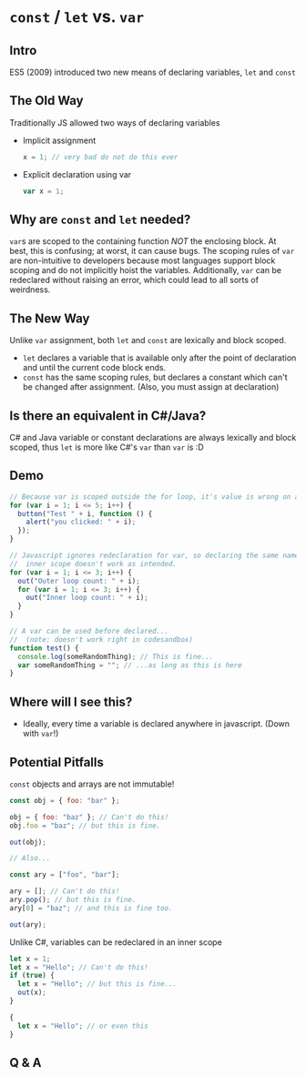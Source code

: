 # `const` / `let` vs. `var`

## Intro

ES5 (2009) introduced two new means of declaring variables, `let` and `const`

## The Old Way

Traditionally JS allowed two ways of declaring variables

- Implicit assignment
  ```javascript
  x = 1; // very bad do not do this ever
  ```
- Explicit declaration using var
  ```javascript
  var x = 1;
  ```

## Why are `const` and `let` needed?

`var`s are scoped to the containing function _NOT_ the enclosing block. At best, this is confusing; at worst, it can cause bugs.
The scoping rules of `var` are non-intuitive to developers because most languages support block scoping and do not implicitly hoist the variables. Additionally, `var` can be redeclared without raising an error, which could lead to all sorts of weirdness.

## The New Way

Unlike `var` assignment, both `let` and `const` are lexically and block scoped.

- `let` declares a variable that is available only after the point of declaration and until the current code block ends.
- `const` has the same scoping rules, but declares a constant which can't be changed after assignment. (Also, you must assign at declaration)

## Is there an equivalent in C#/Java?

C# and Java variable or constant declarations are always lexically and block scoped, thus `let` is more like C#'s `var` than `var` is :D

## Demo

```javascript
// Because var is scoped outside the for loop, it's value is wrong on a callback
for (var i = 1; i <= 5; i++) {
  button("Test " + i, function () {
    alert("you clicked: " + i);
  });
}

// Javascript ignores redeclaration for var, so declaring the same name in an
//  inner scope doesn't work as intended.
for (var i = 1; i <= 3; i++) {
  out("Outer loop count: " + i);
  for (var i = 1; i <= 3; i++) {
    out("Inner loop count: " + i);
  }
}

// A var can be used before declared...
//  (note: doesn't work right in codesandbox)
function test() {
  console.log(someRandomThing); // This is fine...
  var someRandomThing = ""; // ...as long as this is here
}
```

## Where will I see this?

- Ideally, every time a variable is declared anywhere in javascript. (Down with `var`!)

## Potential Pitfalls

`const` objects and arrays are not immutable!

```javascript
const obj = { foo: "bar" };

obj = { foo: "baz" }; // Can't do this!
obj.foo = "baz"; // but this is fine.

out(obj);

// Also...

const ary = ["foo", "bar"];

ary = []; // Can't do this!
ary.pop(); // but this is fine.
ary[0] = "baz"; // and this is fine too.

out(ary);
```

Unlike C#, variables can be redeclared in an inner scope

```javascript
let x = 1;
let x = "Hello"; // Can't do this!
if (true) {
  let x = "Hello"; // but this is fine...
  out(x);
}

{
  let x = "Hello"; // or even this
}
```

## Q & A

